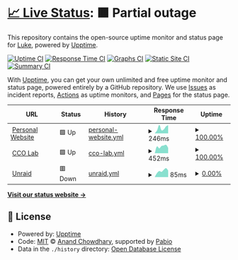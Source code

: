 # [📈 Live Status](https://lucolvin.github.io/Upptime): <!--live status--> **🟧 Partial outage**

This repository contains the open-source uptime monitor and status page for [Luke](www.lukecolvin.me), powered by [Upptime](https://github.com/upptime/upptime).

[![Uptime CI](https://github.com/lucolvin/Upptime/workflows/Uptime%20CI/badge.svg)](https://github.com/lucolvin/Upptime/actions?query=workflow%3A%22Uptime+CI%22)
[![Response Time CI](https://github.com/lucolvin/Upptime/workflows/Response%20Time%20CI/badge.svg)](https://github.com/lucolvin/Upptime/actions?query=workflow%3A%22Response+Time+CI%22)
[![Graphs CI](https://github.com/lucolvin/Upptime/workflows/Graphs%20CI/badge.svg)](https://github.com/lucolvin/Upptime/actions?query=workflow%3A%22Graphs+CI%22)
[![Static Site CI](https://github.com/lucolvin/Upptime/workflows/Static%20Site%20CI/badge.svg)](https://github.com/lucolvin/Upptime/actions?query=workflow%3A%22Static+Site+CI%22)
[![Summary CI](https://github.com/lucolvin/Upptime/workflows/Summary%20CI/badge.svg)](https://github.com/lucolvin/Upptime/actions?query=workflow%3A%22Summary+CI%22)

With [Upptime](https://upptime.js.org), you can get your own unlimited and free uptime monitor and status page, powered entirely by a GitHub repository. We use [Issues](https://github.com/lucolvin/Upptime/issues) as incident reports, [Actions](https://github.com/lucolvin/Upptime/actions) as uptime monitors, and [Pages](https://lucolvin.github.io/Upptime) for the status page.

<!--start: status pages-->
<!-- This summary is generated by Upptime (https://github.com/upptime/upptime) -->
<!-- Do not edit this manually, your changes will be overwritten -->
<!-- prettier-ignore -->
| URL | Status | History | Response Time | Uptime |
| --- | ------ | ------- | ------------- | ------ |
| <img alt="" src="https://icons.duckduckgo.com/ip3/www.lukecolvin.me.ico" height="13"> [Personal Website](https://www.lukecolvin.me) | 🟩 Up | [personal-website.yml](https://github.com/lucolvin/Upptime/commits/HEAD/history/personal-website.yml) | <details><summary><img alt="Response time graph" src="./graphs/personal-website/response-time-week.png" height="20"> 246ms</summary><br><a href="https://lucolvin.github.io/Upptime/history/personal-website"><img alt="Response time 246" src="https://img.shields.io/endpoint?url=https%3A%2F%2Fraw.githubusercontent.com%2Flucolvin%2FUpptime%2FHEAD%2Fapi%2Fpersonal-website%2Fresponse-time.json"></a><br><a href="https://lucolvin.github.io/Upptime/history/personal-website"><img alt="24-hour response time 366" src="https://img.shields.io/endpoint?url=https%3A%2F%2Fraw.githubusercontent.com%2Flucolvin%2FUpptime%2FHEAD%2Fapi%2Fpersonal-website%2Fresponse-time-day.json"></a><br><a href="https://lucolvin.github.io/Upptime/history/personal-website"><img alt="7-day response time 246" src="https://img.shields.io/endpoint?url=https%3A%2F%2Fraw.githubusercontent.com%2Flucolvin%2FUpptime%2FHEAD%2Fapi%2Fpersonal-website%2Fresponse-time-week.json"></a><br><a href="https://lucolvin.github.io/Upptime/history/personal-website"><img alt="30-day response time 246" src="https://img.shields.io/endpoint?url=https%3A%2F%2Fraw.githubusercontent.com%2Flucolvin%2FUpptime%2FHEAD%2Fapi%2Fpersonal-website%2Fresponse-time-month.json"></a><br><a href="https://lucolvin.github.io/Upptime/history/personal-website"><img alt="1-year response time 246" src="https://img.shields.io/endpoint?url=https%3A%2F%2Fraw.githubusercontent.com%2Flucolvin%2FUpptime%2FHEAD%2Fapi%2Fpersonal-website%2Fresponse-time-year.json"></a></details> | <details><summary><a href="https://lucolvin.github.io/Upptime/history/personal-website">100.00%</a></summary><a href="https://lucolvin.github.io/Upptime/history/personal-website"><img alt="All-time uptime 100.00%" src="https://img.shields.io/endpoint?url=https%3A%2F%2Fraw.githubusercontent.com%2Flucolvin%2FUpptime%2FHEAD%2Fapi%2Fpersonal-website%2Fuptime.json"></a><br><a href="https://lucolvin.github.io/Upptime/history/personal-website"><img alt="24-hour uptime 100.00%" src="https://img.shields.io/endpoint?url=https%3A%2F%2Fraw.githubusercontent.com%2Flucolvin%2FUpptime%2FHEAD%2Fapi%2Fpersonal-website%2Fuptime-day.json"></a><br><a href="https://lucolvin.github.io/Upptime/history/personal-website"><img alt="7-day uptime 100.00%" src="https://img.shields.io/endpoint?url=https%3A%2F%2Fraw.githubusercontent.com%2Flucolvin%2FUpptime%2FHEAD%2Fapi%2Fpersonal-website%2Fuptime-week.json"></a><br><a href="https://lucolvin.github.io/Upptime/history/personal-website"><img alt="30-day uptime 100.00%" src="https://img.shields.io/endpoint?url=https%3A%2F%2Fraw.githubusercontent.com%2Flucolvin%2FUpptime%2FHEAD%2Fapi%2Fpersonal-website%2Fuptime-month.json"></a><br><a href="https://lucolvin.github.io/Upptime/history/personal-website"><img alt="1-year uptime 100.00%" src="https://img.shields.io/endpoint?url=https%3A%2F%2Fraw.githubusercontent.com%2Flucolvin%2FUpptime%2FHEAD%2Fapi%2Fpersonal-website%2Fuptime-year.json"></a></details>
| <img alt="" src="https://icons.duckduckgo.com/ip3/lab.lukeslabs.xyz.ico" height="13"> [CCO Lab](https://lab.lukeslabs.xyz) | 🟩 Up | [cco-lab.yml](https://github.com/lucolvin/Upptime/commits/HEAD/history/cco-lab.yml) | <details><summary><img alt="Response time graph" src="./graphs/cco-lab/response-time-week.png" height="20"> 452ms</summary><br><a href="https://lucolvin.github.io/Upptime/history/cco-lab"><img alt="Response time 452" src="https://img.shields.io/endpoint?url=https%3A%2F%2Fraw.githubusercontent.com%2Flucolvin%2FUpptime%2FHEAD%2Fapi%2Fcco-lab%2Fresponse-time.json"></a><br><a href="https://lucolvin.github.io/Upptime/history/cco-lab"><img alt="24-hour response time 359" src="https://img.shields.io/endpoint?url=https%3A%2F%2Fraw.githubusercontent.com%2Flucolvin%2FUpptime%2FHEAD%2Fapi%2Fcco-lab%2Fresponse-time-day.json"></a><br><a href="https://lucolvin.github.io/Upptime/history/cco-lab"><img alt="7-day response time 452" src="https://img.shields.io/endpoint?url=https%3A%2F%2Fraw.githubusercontent.com%2Flucolvin%2FUpptime%2FHEAD%2Fapi%2Fcco-lab%2Fresponse-time-week.json"></a><br><a href="https://lucolvin.github.io/Upptime/history/cco-lab"><img alt="30-day response time 452" src="https://img.shields.io/endpoint?url=https%3A%2F%2Fraw.githubusercontent.com%2Flucolvin%2FUpptime%2FHEAD%2Fapi%2Fcco-lab%2Fresponse-time-month.json"></a><br><a href="https://lucolvin.github.io/Upptime/history/cco-lab"><img alt="1-year response time 452" src="https://img.shields.io/endpoint?url=https%3A%2F%2Fraw.githubusercontent.com%2Flucolvin%2FUpptime%2FHEAD%2Fapi%2Fcco-lab%2Fresponse-time-year.json"></a></details> | <details><summary><a href="https://lucolvin.github.io/Upptime/history/cco-lab">100.00%</a></summary><a href="https://lucolvin.github.io/Upptime/history/cco-lab"><img alt="All-time uptime 100.00%" src="https://img.shields.io/endpoint?url=https%3A%2F%2Fraw.githubusercontent.com%2Flucolvin%2FUpptime%2FHEAD%2Fapi%2Fcco-lab%2Fuptime.json"></a><br><a href="https://lucolvin.github.io/Upptime/history/cco-lab"><img alt="24-hour uptime 100.00%" src="https://img.shields.io/endpoint?url=https%3A%2F%2Fraw.githubusercontent.com%2Flucolvin%2FUpptime%2FHEAD%2Fapi%2Fcco-lab%2Fuptime-day.json"></a><br><a href="https://lucolvin.github.io/Upptime/history/cco-lab"><img alt="7-day uptime 100.00%" src="https://img.shields.io/endpoint?url=https%3A%2F%2Fraw.githubusercontent.com%2Flucolvin%2FUpptime%2FHEAD%2Fapi%2Fcco-lab%2Fuptime-week.json"></a><br><a href="https://lucolvin.github.io/Upptime/history/cco-lab"><img alt="30-day uptime 100.00%" src="https://img.shields.io/endpoint?url=https%3A%2F%2Fraw.githubusercontent.com%2Flucolvin%2FUpptime%2FHEAD%2Fapi%2Fcco-lab%2Fuptime-month.json"></a><br><a href="https://lucolvin.github.io/Upptime/history/cco-lab"><img alt="1-year uptime 100.00%" src="https://img.shields.io/endpoint?url=https%3A%2F%2Fraw.githubusercontent.com%2Flucolvin%2FUpptime%2FHEAD%2Fapi%2Fcco-lab%2Fuptime-year.json"></a></details>
| <img alt="" src="https://icons.duckduckgo.com/ip3/unraid.lukeslabs.xyz.ico" height="13"> [Unraid](https://unraid.lukeslabs.xyz) | 🟥 Down | [unraid.yml](https://github.com/lucolvin/Upptime/commits/HEAD/history/unraid.yml) | <details><summary><img alt="Response time graph" src="./graphs/unraid/response-time-week.png" height="20"> 85ms</summary><br><a href="https://lucolvin.github.io/Upptime/history/unraid"><img alt="Response time 85" src="https://img.shields.io/endpoint?url=https%3A%2F%2Fraw.githubusercontent.com%2Flucolvin%2FUpptime%2FHEAD%2Fapi%2Funraid%2Fresponse-time.json"></a><br><a href="https://lucolvin.github.io/Upptime/history/unraid"><img alt="24-hour response time 88" src="https://img.shields.io/endpoint?url=https%3A%2F%2Fraw.githubusercontent.com%2Flucolvin%2FUpptime%2FHEAD%2Fapi%2Funraid%2Fresponse-time-day.json"></a><br><a href="https://lucolvin.github.io/Upptime/history/unraid"><img alt="7-day response time 85" src="https://img.shields.io/endpoint?url=https%3A%2F%2Fraw.githubusercontent.com%2Flucolvin%2FUpptime%2FHEAD%2Fapi%2Funraid%2Fresponse-time-week.json"></a><br><a href="https://lucolvin.github.io/Upptime/history/unraid"><img alt="30-day response time 85" src="https://img.shields.io/endpoint?url=https%3A%2F%2Fraw.githubusercontent.com%2Flucolvin%2FUpptime%2FHEAD%2Fapi%2Funraid%2Fresponse-time-month.json"></a><br><a href="https://lucolvin.github.io/Upptime/history/unraid"><img alt="1-year response time 85" src="https://img.shields.io/endpoint?url=https%3A%2F%2Fraw.githubusercontent.com%2Flucolvin%2FUpptime%2FHEAD%2Fapi%2Funraid%2Fresponse-time-year.json"></a></details> | <details><summary><a href="https://lucolvin.github.io/Upptime/history/unraid">0.00%</a></summary><a href="https://lucolvin.github.io/Upptime/history/unraid"><img alt="All-time uptime 0.00%" src="https://img.shields.io/endpoint?url=https%3A%2F%2Fraw.githubusercontent.com%2Flucolvin%2FUpptime%2FHEAD%2Fapi%2Funraid%2Fuptime.json"></a><br><a href="https://lucolvin.github.io/Upptime/history/unraid"><img alt="24-hour uptime 0.00%" src="https://img.shields.io/endpoint?url=https%3A%2F%2Fraw.githubusercontent.com%2Flucolvin%2FUpptime%2FHEAD%2Fapi%2Funraid%2Fuptime-day.json"></a><br><a href="https://lucolvin.github.io/Upptime/history/unraid"><img alt="7-day uptime 0.00%" src="https://img.shields.io/endpoint?url=https%3A%2F%2Fraw.githubusercontent.com%2Flucolvin%2FUpptime%2FHEAD%2Fapi%2Funraid%2Fuptime-week.json"></a><br><a href="https://lucolvin.github.io/Upptime/history/unraid"><img alt="30-day uptime 0.00%" src="https://img.shields.io/endpoint?url=https%3A%2F%2Fraw.githubusercontent.com%2Flucolvin%2FUpptime%2FHEAD%2Fapi%2Funraid%2Fuptime-month.json"></a><br><a href="https://lucolvin.github.io/Upptime/history/unraid"><img alt="1-year uptime 0.00%" src="https://img.shields.io/endpoint?url=https%3A%2F%2Fraw.githubusercontent.com%2Flucolvin%2FUpptime%2FHEAD%2Fapi%2Funraid%2Fuptime-year.json"></a></details>

<!--end: status pages-->

[**Visit our status website →**](https://lucolvin.github.io/Upptime)

## 📄 License

- Powered by: [Upptime](https://github.com/upptime/upptime)
- Code: [MIT](./LICENSE) © [Anand Chowdhary](https://anandchowdhary.com), supported by [Pabio](https://pabio.com)
- Data in the `./history` directory: [Open Database License](https://opendatacommons.org/licenses/odbl/1-0/)
